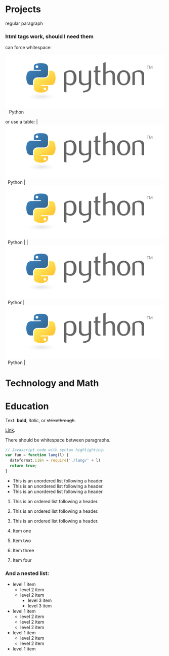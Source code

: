 # Projects

regular paragraph

<h3>html tags work, should I need them</h3>


can force whitespace:

![Python](./assets/language_logos/python.png) &nbsp;&nbsp; Python &nbsp;&nbsp;&nbsp;&nbsp;   

or use a table:
| ![Python](./assets/language_logos/python.png) &nbsp; Python  | ![Python](./assets/language_logos/python.png) &nbsp; Python | 
| ![Python](./assets/language_logos/python.png) &nbsp; Python| ![Python](./assets/language_logos/python.png) &nbsp; Python   | 


# Technology and Math





# Education






Text: **bold**, _italic_, or ~~strikethrough~~.

[Link](./another-page.html).

There should be whitespace between paragraphs.

```js
// Javascript code with syntax highlighting.
var fun = function lang(l) {
  dateformat.i18n = require('./lang/' + l)
  return true;
}
```

*   This is an unordered list following a header.
*   This is an unordered list following a header.
*   This is an unordered list following a header.

1.  This is an ordered list following a header.
2.  This is an ordered list following a header.
3.  This is an ordered list following a header.

1.  Item one
1.  Item two
1.  Item three
1.  Item four

### And a nested list:

- level 1 item
  - level 2 item
  - level 2 item
    - level 3 item
    - level 3 item
- level 1 item
  - level 2 item
  - level 2 item
  - level 2 item
- level 1 item
  - level 2 item
  - level 2 item
- level 1 item




